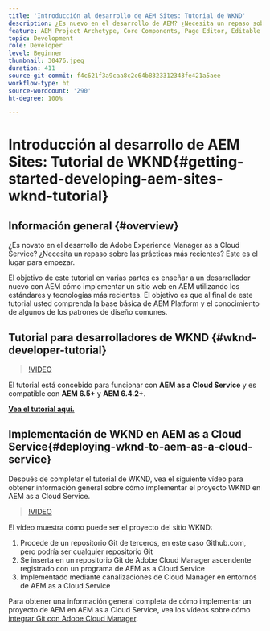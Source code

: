 ```yaml
---
title: 'Introducción al desarrollo de AEM Sites: Tutorial de WKND'
description: ¿Es nuevo en el desarrollo de AEM? ¿Necesita un repaso sobre las prácticas recomendadas? Este es el lugar para empezar. El objetivo de este tutorial en varias partes es enseñar a un desarrollador nuevo con AEM cómo implementar un sitio web en AEM utilizando los estándares y tecnologías más recientes.
feature: AEM Project Archetype, Core Components, Page Editor, Editable Templates
topic: Development
role: Developer
level: Beginner
thumbnail: 30476.jpeg
duration: 411
source-git-commit: f4c621f3a9caa8c2c64b8323312343fe421a5aee
workflow-type: ht
source-wordcount: '290'
ht-degree: 100%

---
```



# Introducción al desarrollo de AEM Sites: Tutorial de WKND{#getting-started-developing-aem-sites-wknd-tutorial}

## Información general {#overview}

¿Es novato en el desarrollo de Adobe Experience Manager as a Cloud Service? ¿Necesita un repaso sobre las prácticas más recientes? Este es el lugar para empezar.

El objetivo de este tutorial en varias partes es enseñar a un desarrollador nuevo con AEM cómo implementar un sitio web en AEM utilizando los estándares y tecnologías más recientes. El objetivo es que al final de este tutorial usted comprenda la base básica de AEM Platform y el conocimiento de algunos de los patrones de diseño comunes.

## Tutorial para desarrolladores de WKND {#wknd-developer-tutorial}

>[!VIDEO](https://video.tv.adobe.com/v/35876?captions=spa&quality=12&learn=on)

El tutorial está concebido para funcionar con **AEM as a Cloud Service** y es compatible con **AEM 6.5+** y **AEM 6.4.2+**.

**[Vea el tutorial aquí.](https://experienceleague.adobe.com/docs/experience-manager-learn/getting-started-wknd-tutorial-develop/overview.html?lang=es)**

## Implementación de WKND en AEM as a Cloud Service{#deploying-wknd-to-aem-as-a-cloud-service}

Después de completar el tutorial de WKND, vea el siguiente vídeo para obtener información general sobre cómo implementar el proyecto WKND en AEM as a Cloud Service.

>[!VIDEO](https://video.tv.adobe.com/v/34039?captions=spa&quality=12&learn=on)

El vídeo muestra cómo puede ser el proyecto del sitio WKND:

1. Procede de un repositorio Git de terceros, en este caso Github.com, pero podría ser cualquier repositorio Git
2. Se inserta en un repositorio Git de Adobe Cloud Manager ascendente registrado con un programa de AEM as a Cloud Service
3. Implementado mediante canalizaciones de Cloud Manager en entornos de AEM as a Cloud Service

Para obtener una información general completa de cómo implementar un proyecto de AEM en AEM as a Cloud Service, vea los vídeos sobre cómo [integrar Git con Adobe Cloud Manager](https://docs.adobe.com/content/help/es/experience-manager-cloud-manager/using/managing-code/setup-cloud-manager-git-integration.html).
